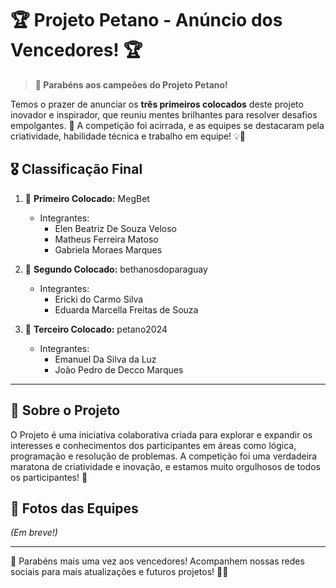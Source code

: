 # 🏆 Projeto Petano - Anúncio dos Vencedores! 🏆

> **👑 Parabéns aos campeões do Projeto Petano!**

Temos o prazer de anunciar os **três primeiros colocados** deste projeto inovador e inspirador, que reuniu mentes brilhantes para resolver desafios empolgantes. 🎉 A competição foi acirrada, e as equipes se destacaram pela criatividade, habilidade técnica e trabalho em equipe! 💡🤝

## 🎖️ Classificação Final

1. 🥇 **Primeiro Colocado:** MegBet
   - Integrantes:
     - Elen Beatriz De Souza Veloso
     - Matheus Ferreira Matoso
     - Gabriela Moraes Marques

2. 🥈 **Segundo Colocado:** bethanosdoparaguay
   - Integrantes:
     - Ericki do Carmo Silva
     - Eduarda Marcella Freitas de Souza

3. 🥉 **Terceiro Colocado:** petano2024
   - Integrantes:
     - Emanuel Da Silva da Luz
     - João Pedro de Decco Marques

---

## 💬 Sobre o Projeto

O Projeto é uma iniciativa colaborativa criada para explorar e expandir os interesses e conhecimentos dos participantes em áreas como lógica, programação e resolução de problemas. A competição foi uma verdadeira maratona de criatividade e inovação, e estamos muito orgulhosos de todos os participantes! 🚀

## 📸 Fotos das Equipes

*(Em breve!)*

---

🎉 Parabéns mais uma vez aos vencedores! Acompanhem nossas redes sociais para mais atualizações e futuros projetos! 👀✨
